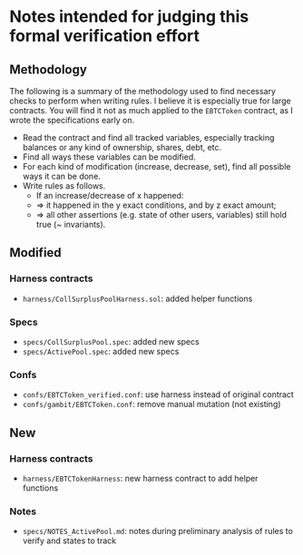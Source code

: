 # Notes intended for judging this formal verification effort

## Methodology

The following is a summary of the methodology used to find necessary checks to perform when writing rules. I believe it is especially true for large contracts. You will find it not as much applied to the `EBTCToken` contract, as I wrote the specifications early on.

- Read the contract and find all tracked variables, especially tracking balances or any kind of ownership, shares, debt, etc.
- Find all ways these variables can be modified.
- For each kind of modification (increase, decrease, set), find all possible ways it can be done.
- Write rules as follows.
    - If an increase/decrease of x happened:
    - => it happened in the y exact conditions, and by z exact amount;
    - => all other assertions (e.g. state of other users, variables) still hold true (~ invariants).

## Modified

### Harness contracts

- `harness/CollSurplusPoolHarness.sol`: added helper functions

### Specs

- `specs/CollSurplusPool.spec`: added new specs
- `specs/ActivePool.spec`: added new specs

### Confs

- `confs/EBTCToken_verified.conf`: use harness instead of original contract
- `confs/gambit/EBTCToken.conf`: remove manual mutation (not existing)

## New

### Harness contracts

- `harness/EBTCTokenHarness`: new harness contract to add helper functions

### Notes

- `specs/NOTES_ActivePool.md`: notes during preliminary analysis of rules to verify and states to track
